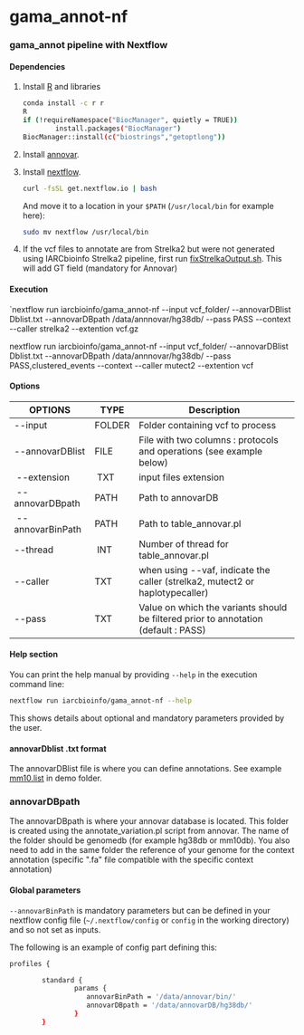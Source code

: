 # gama_annot-nf
### gama_annot pipeline with Nextflow

#### Dependencies
1. Install [R](https://www.r-project.org/) and libraries

	```bash
	conda install -c r r
	R
	if (!requireNamespace("BiocManager", quietly = TRUE))
    		install.packages("BiocManager")
	BiocManager::install(c("biostrings","getoptlong"))
	```
	
2. Install [annovar](http://annovar.openbioinformatics.org/en/latest/user-guide/download/).
3. Install [nextflow](http://www.nextflow.io/).

	```bash
	curl -fsSL get.nextflow.io | bash
	```
	And move it to a location in your `$PATH` (`/usr/local/bin` for example here):
	```bash
	sudo mv nextflow /usr/local/bin
	```

4. If the vcf files to annotate are from Strelka2 but were not generated using IARCbioinfo Strelka2 pipeline, first run  [fixStrelkaOutput.sh](https://github.com/IARCbioinfo/strelka2-nf/blob/master/bin/fixStrelkaOutput.sh). This will add GT field (mandatory for Annovar)

#### Execution

 `nextflow run iarcbioinfo/gama_annot-nf --input vcf_folder/ --annovarDBlist Dblist.txt --annovarDBpath /data/annnovar/hg38db/ --pass PASS --context --caller strelka2 --extention vcf.gz

  nextflow run iarcbioinfo/gama_annot-nf --input vcf_folder/ --annovarDBlist Dblist.txt --annovarDBpath /data/annnovar/hg38db/ --pass PASS,clustered_events --context --caller mutect2 --extention vcf

#### Options

| OPTIONS | TYPE | Description |
|-------- | ---- | ----------- |
| --input | FOLDER | Folder containing vcf to process |
| --annovarDBlist | FILE | File with two columns : protocols and operations (see example below) |
| --extension | TXT | input files extension |
| --annovarDBpath | PATH | Path to annovarDB |
| --annovarBinPath | PATH | Path to table_annovar.pl |
| --thread | INT | Number of thread for table_annovar.pl |
| --caller | TXT | when using --vaf, indicate the caller (strelka2, mutect2 or haplotypecaller) |
| --pass | TXT | Value on which the variants should be filtered prior to annotation (default : PASS) | 

#### Help section
You can print the help manual by providing `--help` in the execution command line:
```bash
nextflow run iarcbioinfo/gama_annot-nf --help
```
This shows details about optional and mandatory parameters provided by the user.  

#### annovarDblist  .txt format
The annovarDBlist file is where you can define annotations. See example [mm10.list](https://github.com/IARCbioinfo/gama_annot-nf/blob/master/demo/mm10.list) in demo folder.

### annovarDBpath 
The annovarDBpath is where your annovar database is located. This folder is created using the annotate_variation.pl script from annovar. The name of the folder should be genomedb (for example hg38db or mm10db).
You also need to add in the same folder the reference of your genome for the context annotation (specific ".fa" file compatible with the specific context annotation)

#### Global parameters
```--annovarBinPath``` is mandatory parameters but can be defined in your nextflow config file (```~/.nextflow/config``` or ```config``` in the working directory) and so not set as inputs.

The following is an example of config part defining this:
```bash
profiles {

        standard {
                params {
                   annovarBinPath = '/data/annovar/bin/'
                   annovarDBpath = '/data/annovarDB/hg38db/'
                }
        }
```
